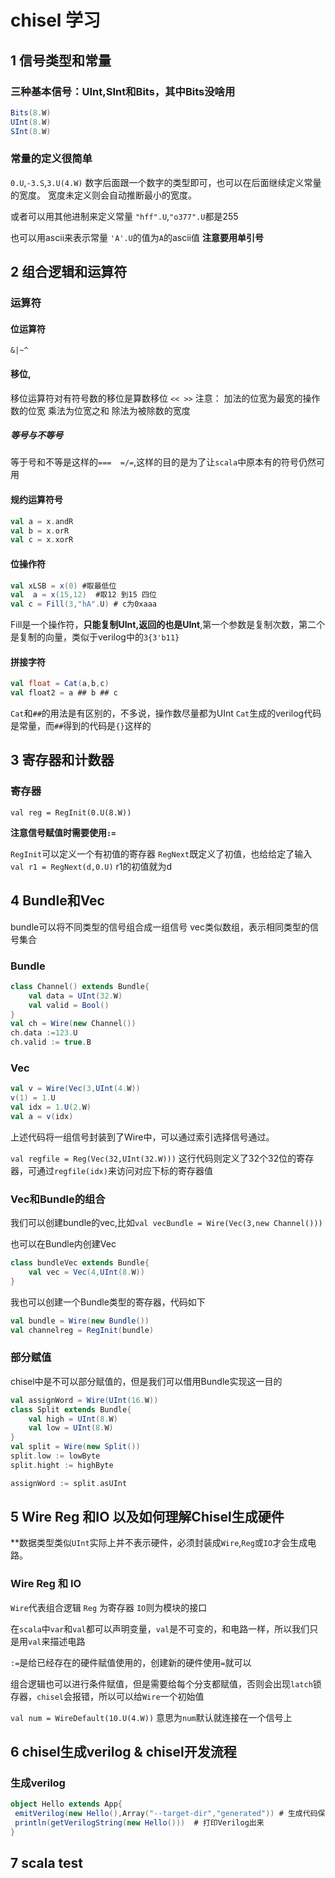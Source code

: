 # chisel 学习
## 1 信号类型和常量
### 三种基本信号：UInt,SInt和Bits，其中Bits没啥用

```scala
Bits(8.W)
UInt(8.W)
SInt(8.W)
```


### 常量的定义很简单
`0.U`,`-3.S`,`3.U(4.W)`
数字后面跟一个数字的类型即可，也可以在后面继续定义常量的宽度。
宽度未定义则会自动推断最小的宽度。

或者可以用其他进制来定义常量
`"hff".U`,`"o377".U`都是255

也可以用ascii来表示常量
`'A'.U`的值为`A`的ascii值
**注意要用单引号**



## 2 组合逻辑和运算符
### 运算符
#### 位运算符
`&|~^`

#### 移位,
移位运算符对有符号数的移位是算数移位 `<< >>`
注意：
加法的位宽为最宽的操作数的位宽
乘法为位宽之和
除法为被除数的宽度


##### 等号与不等号
等于号和不等是这样的`===  =/=`,这样的目的是为了让`scala`中原本有的符号仍然可用


#### 规约运算符号
```scala
val a = x.andR
val b = x.orR
val c = x.xorR
```


#### 位操作符
```scala
val xLSB = x(0) #取最低位
val  a = x(15,12)  #取12 到15 四位
val c = Fill(3,"hA".U) # c为0xaaa
```

Fill是一个操作符，**只能复制UInt,返回的也是UInt**,第一个参数是复制次数，第二个是复制的向量，类似于verilog中的`3{3'b11}`


#### 拼接字符
```scala
val float = Cat(a,b,c)
val float2 = a ## b ## c
```

`Cat`和`##`的用法是有区别的，不多说，操作数尽量都为UInt
`Cat`生成的verilog代码是常量，而`##`得到的代码是`{}`这样的


## 3 寄存器和计数器

### 寄存器
`val reg = RegInit(0.U(8.W))`

**注意信号赋值时需要使用`:=`**

`RegInit`可以定义一个有初值的寄存器
`RegNext`既定义了初值，也给给定了输入
`val r1 = RegNext(d,0.U)` r1的初值就为d


## 4 Bundle和Vec
bundle可以将不同类型的信号组合成一组信号
vec类似数组，表示相同类型的信号集合
### Bundle
```scala
class Channel() extends Bundle{
    val data = UInt(32.W)
    val valid = Bool()
}
val ch = Wire(new Channel())
ch.data :=123.U
ch.valid := true.B
```

### Vec
```scala
val v = Wire(Vec(3,UInt(4.W))
v(1) = 1.U
val idx = 1.U(2.W)
val a = v(idx)
```

上述代码将一组信号封装到了Wire中，可以通过索引选择信号通过。

`val regfile = Reg(Vec(32,UInt(32.W)))`
这行代码则定义了32个32位的寄存器，可通过`regfile(idx)`来访问对应下标的寄存器值

### Vec和Bundle的组合


我们可以创建bundle的vec,比如`val vecBundle = Wire(Vec(3,new Channel()))`

也可以在Bundle内创建Vec
```scala
class bundleVec extends Bundle{
    val vec = Vec(4,UInt(8.W))
}
```

我也可以创建一个Bundle类型的寄存器，代码如下
```scala
val bundle = Wire(new Bundle())
val channelreg = RegInit(bundle)
```


### 部分赋值
chisel中是不可以部分赋值的，但是我们可以借用Bundle实现这一目的

```scala
val assignWord = Wire(UInt(16.W))
class Split extends Bundle{
    val high = UInt(8.W)
    val low = UInt(8.W)
}
val split = Wire(new Split())
split.low := lowByte
split.hight := highByte

assignWord := split.asUInt
```


## 5 Wire Reg 和IO 以及如何理解Chisel生成硬件
**数据类型类似`UInt`实际上并不表示硬件，必须封装成`Wire`,`Reg`或`IO`才会生成电路。
### Wire Reg 和 IO
`Wire`代表组合逻辑
`Reg` 为寄存器
`IO`则为模块的接口


在`scala`中`var`和`val`都可以声明变量，`val`是不可变的，和电路一样，所以我们只是用`val`来描述电路

`:=`是给已经存在的硬件赋值使用的，创建新的硬件使用`=`就可以

组合逻辑也可以进行条件赋值，但是需要给每个分支都赋值，否则会出现`latch`锁存器，`chisel`会报错，所以可以给`Wire`一个初始值

`val num = WireDefault(10.U(4.W))`
意思为`num`默认就连接在一个信号上



## 6 chisel生成verilog & chisel开发流程

### 生成verilog

```scala
object Hello extends App{
 emitVerilog(new Hello(),Array("--target-dir","generated")) # 生成代码保存在generated文件夹下
 println(getVerilogString(new Hello()))  # 打印Verilog出来
}
```

## 7 scala test

